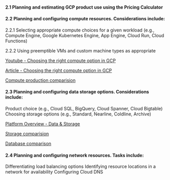 #### 2.1 Planning and estimating GCP product use using the Pricing Calculator


#### 2.2 Planning and configuring compute resources. Considerations include:

2.2.1 Selecting appropriate compute choices for a given workload 
(e.g., Compute Engine, Google Kubernetes Engine, App Engine, Cloud Run, Cloud Functions)

2.2.2 Using preemptible VMs and custom machine types as appropriate

[Youtube - Choosing the right compute option in GCP](https://www.youtube.com/watch?v=2tLXKCgqwLY)

[Article - Choosing the right compute option in GCP](https://cloud.google.com/blog/products/gcp/choosing-the-right-compute-option-in-gcp-a-decision-tree)

[Compute production comparision](https://cloud.google.com/products/compute/)




#### 2.3 Planning and configuring data storage options. Considerations include:

Product choice (e.g., Cloud SQL, BigQuery, Cloud Spanner, Cloud Bigtable)
Choosing storage options (e.g., Standard, Nearline, Coldline, Archive)

[Platform Overview - Data & Storage](https://www.youtube.com/watch?v=tc2940Zwvyk)

[Storage comparision](https://cloud.google.com/products/storage)

[Database comparison](https://cloud.google.com/products/databases)



#### 2.4 Planning and configuring network resources. Tasks include:

Differentiating load balancing options
Identifying resource locations in a network for availability
Configuring Cloud DNS
